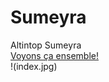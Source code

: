 # Sumeyra
Altintop Sumeyra
<br/>
[Voyons ça ensemble!](https://www.youtube.com/watch?v=HjEqOWjTkHE) </br>
!(index.jpg) 
 
